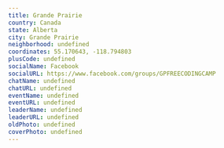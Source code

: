 ```yaml
---
title: Grande Prairie
country: Canada
state: Alberta
city: Grande Prairie
neighborhood: undefined
coordinates: 55.170643, -118.794803
plusCode: undefined
socialName: Facebook
socialURL: https://www.facebook.com/groups/GPFREECODINGCAMP
chatName: undefined
chatURL: undefined
eventName: undefined
eventURL: undefined
leaderName: undefined
leaderURL: undefined
oldPhoto: undefined
coverPhoto: undefined
---
```

